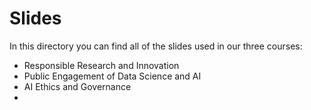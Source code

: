 # Slides
In this directory you can find all of the slides used in our three courses:

- Responsible Research and Innovation
- Public Engagement of Data Science and AI
- AI Ethics and Governance
- 